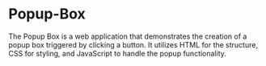 # Popup-Box

The Popup Box is a web application that demonstrates the creation of a popup box triggered by clicking a button. It utilizes HTML for the structure, CSS for styling, and JavaScript to handle the popup functionality.
